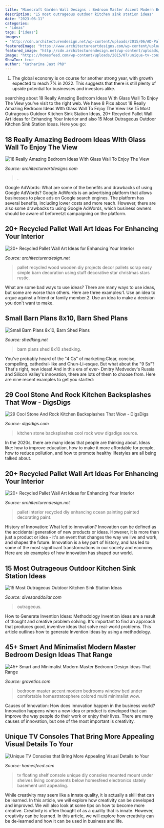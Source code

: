 ```yaml
---
title: "Minecraft Garden Wall Designs : Bedroom Master Accent Modern Bedrooms Window Bed Under Comfortable Homestratosphere Colored Multi Minimalist Wow"
description: "15 most outrageous outdoor kitchen sink station ideas"
date: "2023-06-11"
categories:
- "ideas"
tags: ["ideas"]
images:
- "http://cdn.architecturendesign.net/wp-content/uploads/2015/06/AD-Pallet-Wall-Art-6.jpg"
featuredImage: "https://www.architectureartdesigns.com/wp-content/uploads/2015/09/1650.jpg"
featured_image: "http://cdn.architecturendesign.net/wp-content/uploads/2015/06/AD-Pallet-Wall-Art-6.jpg"
image: "https://homesfeed.com/wp-content/uploads/2015/07/unique-tv-consoles-on-wall-mounted-tv-console-with-media-storage-plus-speaker-and-flat-tv-on-white-wall.jpg"
ShowToc: true
author: "Katharina Jast PhD"
---
```



1. The global economy is on course for another strong year, with growth expected to reach 7% in 2022. This suggests that there is still plenty of upside potential for businesses and investors alike.

	

		
searching about 18 Really Amazing Bedroom Ideas WIth Glass Wall To Enjoy The View you've visit to the right web. We have 8 Pics about 18 Really Amazing Bedroom Ideas WIth Glass Wall To Enjoy The View like 15 Most Outrageous Outdoor Kitchen Sink Station Ideas, 20+ Recycled Pallet Wall Art Ideas for Enhancing Your Interior and also 15 Most Outrageous Outdoor Kitchen Sink Station Ideas. Here you go:
		
    
## 18 Really Amazing Bedroom Ideas WIth Glass Wall To Enjoy The View

<img loading=lazy src="https://www.architectureartdesigns.com/wp-content/uploads/2015/09/1650.jpg" onerror="this.onerror=null;this.src='https://tse1.mm.bing.net/th?id=OIP.-VI7mqlc7TQEdRfLlJDFGgHaE7&amp;pid=15.1';" alt="18 Really Amazing Bedroom Ideas WIth Glass Wall To Enjoy The View">

_Source: architectureartdesigns.com_

>. 

	

Google AdWords: What are some of the benefits and drawbacks of using Google AdWords?
Google AdWords is an advertising platform that allows businesses to place ads on Google search engines. The platform has several benefits, including lower costs and more reach. However, there are also some drawbacks to using Google AdWords, which business owners should be aware of beforeetzt campaigning on the platform.

    
## 20+ Recycled Pallet Wall Art Ideas For Enhancing Your Interior

<img loading=lazy src="http://cdn.architecturendesign.net/wp-content/uploads/2015/06/AD-Pallet-Wall-Art-21.jpg" onerror="this.onerror=null;this.src='https://tse3.mm.bing.net/th?id=OIP.3C8x5tYQ9jlOBhzSqkxUowHaJ4&amp;pid=15.1';" alt="20+ Recycled Pallet Wall Art Ideas for Enhancing Your Interior">

_Source: architecturendesign.net_

>pallet recycled wood wooden diy projects decor pallets scrap easy simple barn decoration using stuff decorative star christmas stars rustic. 

	

What are some bad ways to use ideas?
There are many ways to use ideas, but some are worse than others. Here are three examples:1. Use an idea to argue against a friend or family member.2. Use an idea to make a decision you don't want to make.
    
## Small Barn Plans 8x10, Barn Shed Plans

<img loading=lazy src="http://www.shedking.net/images/heinrich-8x10bs-600.jpg" onerror="this.onerror=null;this.src='https://tse4.mm.bing.net/th?id=OIP.NI4cRKgJOjbpcI8fJvwGCAHaJ7&amp;pid=15.1';" alt="Small Barn Plans 8x10, Barn Shed Plans">

_Source: shedking.net_

>barn plans shed 8x10 shedking. 

	

You've probably heard of the "4 Cs" of marketing:Clear, concise, compelling, cathedral-like and Chun-Li-esque. But what about the "9 Ss"? That's right, new ideas! And in this era of ever- Dmitry Medvedev's Russia and Silicon Valley's innovation, there are lots of them to choose from. Here are nine recent examples to get you started: 

    
## 29 Cool Stone And Rock Kitchen Backsplashes That Wow - DigsDigs

<img loading=lazy src="http://www.digsdigs.com/photos/cool-stone-kitchen-backsplashes-that-wow-3.jpg" onerror="this.onerror=null;this.src='https://tse3.mm.bing.net/th?id=OIP.N2LoDcA1AM7igtJ0i1MDVgHaJ4&amp;pid=15.1';" alt="29 Cool Stone And Rock Kitchen Backsplashes That Wow - DigsDigs">

_Source: digsdigs.com_

>kitchen stone backsplashes cool rock wow digsdigs source. 

	

In the 2020s, there are many ideas that people are thinking about. Ideas like: how to improve education, how to make it more affordable for people, how to reduce pollution, and how to promote healthy lifestyles are all being talked about.

    
## 20+ Recycled Pallet Wall Art Ideas For Enhancing Your Interior

<img loading=lazy src="http://cdn.architecturendesign.net/wp-content/uploads/2015/06/AD-Pallet-Wall-Art-6.jpg" onerror="this.onerror=null;this.src='https://tse2.mm.bing.net/th?id=OIP.347gd5yYyVIXmlcsE4atZwHaGT&amp;pid=15.1';" alt="20+ Recycled Pallet Wall Art Ideas for Enhancing Your Interior">

_Source: architecturendesign.net_

>pallet interior recycled diy enhancing ocean painting painted decorating paint. 

	

History of Innovation: What led to innovation?
Innovation can be defined as the accidental generation of new products or ideas. However, it is more than just a product or idea - it's an event that changes the way we live and work, and shapes the future. Innovation is a key part of history, and has led to some of the most significant transformations in our society and economy. Here are six examples of how innovation has shaped our world.

    
## 15 Most Outrageous Outdoor Kitchen Sink Station Ideas

<img loading=lazy src="https://www.divesanddollar.com/wp-content/uploads/2017/05/outdoor-kitchen-sink-station-7-FILEminimizer.jpg" onerror="this.onerror=null;this.src='https://tse4.mm.bing.net/th?id=OIP.myPVwbm-Mhf_cyflburDnQHaLF&amp;pid=15.1';" alt="15 Most Outrageous Outdoor Kitchen Sink Station Ideas">

_Source: divesanddollar.com_

>outrageous. 

	

How to Generate Invention Ideas: Methodology
Invention ideas are a result of thought and creative problem solving. It's important to find an approach that produces good, inventive ideas that solve real-world problems. This article outlines how to generate Invention Ideas by using a methodology.

    
## 45+ Smart And Minimalist Modern Master Bedroom Design Ideas That Range

<img loading=lazy src="https://www.gravetics.com/wp-content/uploads/2017/08/Small-multi-colored-bedroom-with-comfortable-day-bed-under-window.jpg" onerror="this.onerror=null;this.src='https://tse4.mm.bing.net/th?id=OIP.h9Diuxk_jR7Jy3LnqPVZoQHaE4&amp;pid=15.1';" alt="45+ Smart and Minimalist Modern Master Bedroom Design Ideas That Range">

_Source: gravetics.com_

>bedroom master accent modern bedrooms window bed under comfortable homestratosphere colored multi minimalist wow. 

	

Causes of Innovation: How does innovation happen in the business world?
Innovation happens when a new idea or product is developed that can improve the way people do their work or enjoy their lives. There are many causes of innovation, but one of the most important is creativity.

    
## Unique TV Consoles That Bring More Appealing Visual Details To Your

<img loading=lazy src="https://homesfeed.com/wp-content/uploads/2015/07/unique-tv-consoles-on-wall-mounted-tv-console-with-media-storage-plus-speaker-and-flat-tv-on-white-wall.jpg" onerror="this.onerror=null;this.src='https://tse3.mm.bing.net/th?id=OIP.QJfWAuyusVLgXDiE28ReDwHaKl&amp;pid=15.1';" alt="Unique TV Consoles that Bring More Appealing Visual Details to Your">

_Source: homesfeed.com_

>tv floating shelf console unique diy consoles mounted mount under shelves living components below homesfeed electronics stately basement unit appealing. 

	

While creativity may seem like a innate quality, it is actually a skill that can be learned. In this article, we will explore how creativity can be developed and improved. We will also look at some tips on how to become more creative.
Creativity is often thought of as a quality that is innate. However, creativity can be learned. In this article, we will explore how creativity can be de-learned and how it can be used in business and life.

